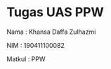 # Tugas UAS PPW

Nama : Khansa Daffa Zulhazmi

NIM : 190411100082

Matkul : PPW 

```{tableofcontents}
```
